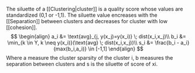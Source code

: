 The siluette of a [[Clustering|cluster]] is a quality score whose values are standardized (0,1 or -1,1).
The siluette value encreases with the [[Separation]] between clusters and decreases for cluster with low [[cohesion]].
$$
\begin{align}
a_i &= \text{avg}_{j, y(x_j)=y(x_i)} \; dist(x_i,x_j)\\
b_i &= \min_{k \in Y, k \neq y(x_i)}(\text{avg} \; dist(x_i,x_j))\\
s_i &= \frac{b_i - a_i}{max(b_i,a_i)}  \in [-1,1]
\end{align}
$$
Where a measure the cluster sparsity of the cluster i, b measures the separation between clusters and s is the siluette of score of xi.